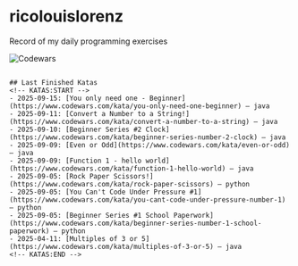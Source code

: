 # ricolouislorenz
Record of my daily programming exercises

![Codewars](https://www.codewars.com/users/ricolouislorenz/badges/large?theme=light)
``` :contentReference[oaicite:6]{index=6}

## Last Finished Katas
<!-- KATAS:START -->
- 2025-09-15: [You only need one - Beginner](https://www.codewars.com/kata/you-only-need-one-beginner) — java
- 2025-09-11: [Convert a Number to a String!](https://www.codewars.com/kata/convert-a-number-to-a-string) — java
- 2025-09-10: [Beginner Series #2 Clock](https://www.codewars.com/kata/beginner-series-number-2-clock) — java
- 2025-09-09: [Even or Odd](https://www.codewars.com/kata/even-or-odd) — java
- 2025-09-09: [Function 1 - hello world](https://www.codewars.com/kata/function-1-hello-world) — java
- 2025-09-05: [Rock Paper Scissors!](https://www.codewars.com/kata/rock-paper-scissors) — python
- 2025-09-05: [You Can't Code Under Pressure #1](https://www.codewars.com/kata/you-cant-code-under-pressure-number-1) — python
- 2025-09-05: [Beginner Series #1 School Paperwork](https://www.codewars.com/kata/beginner-series-number-1-school-paperwork) — python
- 2025-04-11: [Multiples of 3 or 5](https://www.codewars.com/kata/multiples-of-3-or-5) — java
<!-- KATAS:END -->

